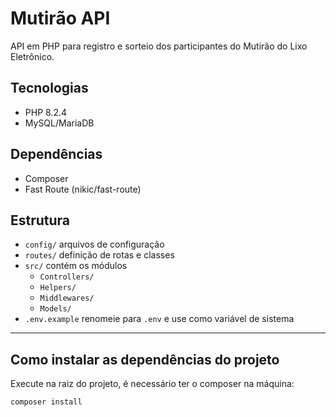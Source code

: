 # Mutirão API
API em PHP para registro e sorteio dos participantes do Mutirão do Lixo Eletrônico.

## Tecnologias
- PHP 8.2.4
- MySQL/MariaDB

## Dependências
- Composer
- Fast Route (nikic/fast-route)

## Estrutura
- `config/` arquivos de configuração
- `routes/` definição de rotas e classes
- `src/` contém os módulos
    - `Controllers/`
    - `Helpers/`
    - `Middlewares/`
    - `Models/`
- `.env.example` renomeie para `.env` e use como variável de sistema

---

## Como instalar as dependências do projeto

Execute na raiz do projeto, é necessário ter o composer na máquina:

```sh
composer install
```
